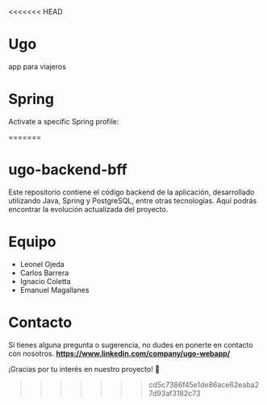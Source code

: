 <<<<<<< HEAD
# Ugo
app para viajeros

# Spring

Activate a specific Spring profile:

    
=======
# ugo-backend-bff

Este repositorio contiene el código backend de la aplicación, desarrollado utilizando Java, Spring y PostgreSQL, entre otras tecnologías.
Aquí podrás encontrar la evolución actualizada del proyecto.

# Equipo
- Leonel Ojeda
- Carlos Barrera
- Ignacio Coletta
- Emanuel Magallanes

# Contacto
Si tienes alguna pregunta o sugerencia, no dudes en ponerte en contacto con nosotros.  **https://www.linkedin.com/company/ugo-webapp/**


¡Gracias por tu interés en nuestro proyecto! 🚀

>>>>>>> cd5c7386f45e1de86ace62eaba27d93af3182c73
